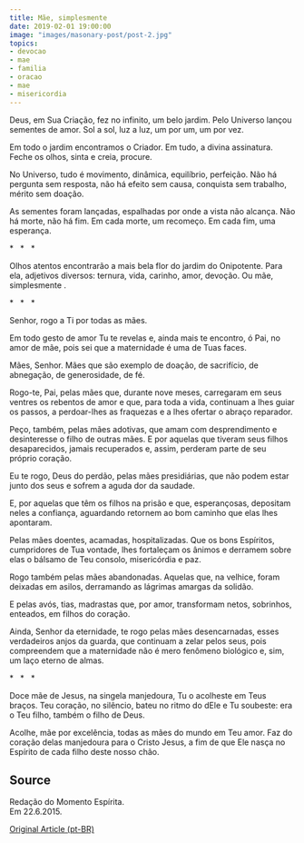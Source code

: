 ```yaml
---
title: Mãe, simplesmente
date: 2019-02-01 19:00:00
image: "images/masonary-post/post-2.jpg"
topics: 
- devocao
- mae
- familia
- oracao
- mae
- misericordia
---
```


Deus, em Sua Criação, fez no infinito, um belo jardim. Pelo Universo lançou
sementes de amor. Sol a sol, luz a luz, um por um, um por vez.

Em todo o jardim encontramos o Criador. Em tudo, a divina assinatura. Feche os
olhos, sinta e creia, procure.

No Universo, tudo é movimento, dinâmica, equilíbrio, perfeição. Não há pergunta
sem resposta, não há efeito sem causa, conquista sem trabalho, mérito sem
doação.

As sementes foram lançadas, espalhadas por onde a vista não alcança. Não há
morte, não há fim. Em cada morte, um recomeço. Em cada fim, uma esperança.

*   *   *

Olhos atentos encontrarão a mais bela flor do jardim do Onipotente. Para ela,
adjetivos diversos: ternura, vida, carinho, amor, devoção. Ou mãe, simplesmente
.

*   *   *

Senhor, rogo a Ti por todas as mães.

Em todo gesto de amor Tu te revelas e, ainda mais te encontro, ó Pai, no amor
de mãe, pois sei que a maternidade é uma de Tuas faces.

Mães, Senhor. Mães que são exemplo de doação, de sacrifício, de abnegação, de
generosidade, de fé.

Rogo-te, Pai, pelas mães que, durante nove meses, carregaram em seus ventres os
rebentos de amor e que, para toda a vida, continuam a lhes guiar os passos, a
perdoar-lhes as fraquezas e a lhes ofertar o abraço reparador.

Peço, também, pelas mães adotivas, que amam com desprendimento e desinteresse o
filho de outras mães. E por aquelas que tiveram seus filhos desaparecidos,
jamais recuperados e, assim, perderam parte de seu próprio coração.

Eu te rogo, Deus do perdão, pelas mães presidiárias, que não podem estar junto
dos seus e sofrem a aguda dor da saudade.

E, por aquelas que têm os filhos na prisão e que, esperançosas, depositam neles
a confiança, aguardando retornem ao bom caminho que elas lhes apontaram.

Pelas mães doentes, acamadas, hospitalizadas. Que os bons Espíritos,
cumpridores de Tua vontade, lhes fortaleçam os ânimos e derramem sobre elas o
bálsamo de Teu consolo, misericórdia e paz.

Rogo também pelas mães abandonadas. Aquelas que, na velhice, foram deixadas em
asilos, derramando as lágrimas amargas da solidão.

E pelas avós, tias, madrastas que, por amor, transformam netos, sobrinhos,
enteados, em filhos do coração.

Ainda, Senhor da eternidade, te rogo pelas mães desencarnadas, esses
verdadeiros anjos da guarda, que continuam a zelar pelos seus, pois compreendem
que a maternidade não é mero fenômeno biológico e, sim, um laço eterno de
almas.

*   *   *

Doce mãe de Jesus, na singela manjedoura, Tu o acolheste em Teus braços. Teu
coração, no silêncio, bateu no ritmo do dEle e Tu soubeste: era o Teu filho,
também o filho de Deus.

Acolhe, mãe por excelência, todas as mães do mundo em Teu amor. Faz do coração
delas manjedoura para o Cristo Jesus, a fim de que Ele nasça no Espírito de
cada filho deste nosso chão.
 

## Source
Redação do Momento Espírita.  
Em 22.6.2015.


[Original Article (pt-BR)](http://momento.com.br/pt/ler_texto.php?id=4503)
